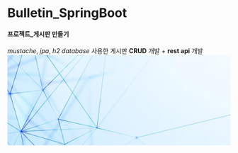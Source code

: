 # Bulletin_SpringBoot
####  프로젝트_게시판 만들기
*mustache*, *jpa*, *h2 database* 사용한 게시판 **CRUD** 개발 + **rest api** 개발
![배경](./image_01.png)
